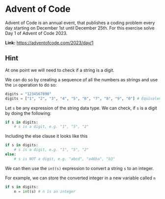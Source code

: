 # Advent of Code

Advent of Code is an annual event, that publishes a coding problem every day starting on December 1st until December 25th.
For this exercise solve Day 1 of Advent of Code 2023.

**Link:** https://adventofcode.com/2023/day/1

## Hint

At one point we will need to check if a string is a digit.

We can do so by creating a sequence of all the numbers as strings and use the `in` operation to do so:

```python
digits = "1234567890" 
digits = ["1", "2", "3", "4", "5", "6", "7", "8", "9", "0"] # Equivalent to "1234567890", except it's mutable
```

Let `s` be any expression of the string data type.
We can check, if `s` is a digit by doing the following:

```python
if s in digits:
    # s is a digit, e.g. "1", "5", "2"
```

Including the else clause it looks like this

```python
if s in digits:
    # s is a digit, e.g. "1", "5", "2"
else:
    # s is NOT a digit, e.g. "abcd", "a46ba", "b3"
```

We can then use the `int(s)` expression to convert a string `s` to an integer.

For example, we can store the converted integer in a new variable called `n`

```python
if s in digits:
    n = int(s) # n is an integer
```

